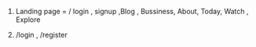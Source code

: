 1. Landing page = /
    login , signup ,Blog , Bussiness, About, Today, Watch , Explore

2. /login , /register

